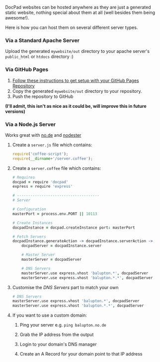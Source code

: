 DocPad websites can be hosted anywhere as they are just a generated static website, nothing special about them at all (well besides them being awesome!).

Here is how you can host them on several different server types.



### Via a Standard Apache Server

Upload the generated `mywebsite/out` directory to your apache server's `public_html` or `htdocs` directory :)



### Via GitHub Pages

1. [Follow these instructions to get setup with your GitHub Pages Repository](https://github.com/blog/272-github-pages)
2. Copy the generated `mywebsite/out` directory to your repository.
3. Push the repository to GitHub

__(I'll admit, this isn't as nice as it could be, will improve this in future versions)__



### Via a Node.js Server

Works great with [no.de](http://no.de/) and [nodester](http://nodester.com/)

1. Create a `server.js` file which contains:

	``` javascript
	require('coffee-script');
	require(__dirname+'/server.coffee');
	```

2. Create a `server.coffee` file which contains:

	``` coffeescript
	# Requires
	docpad = require 'docpad'
	express = require 'express'

	# -------------------------------------
	# Server

	# Configuration
	masterPort = process.env.PORT || 10113

	# Create Instances
	docpadInstance = docpad.createInstance port: masterPort

	# Fetch Servers
	docpadInstance.generateAction -> docpadInstance.serverAction ->
		docpadServer = docpadInstance.server

		# Master Server
		masterServer = docpadServer

		# DNS Servers
		masterServer.use express.vhost 'balupton.*', docpadServer
		masterServer.use express.vhost 'balupton.*.*', docpadServer

	```

3. Customise the _DNS Servers_ part to match your own

	``` coffeescript
	# DNS Servers
	masterServer.use express.vhost 'balupton.*', docpadServer
	masterServer.use express.vhost 'balupton.*.*', docpadServer
	```

4. If you want to use a custom domain:

	1. Ping your server e.g. `ping balupton.no.de`

	2. Grab the IP address from the output

	3. Login to your domain's DNS manager

	4. Create an A Record for your domain point to that IP address
